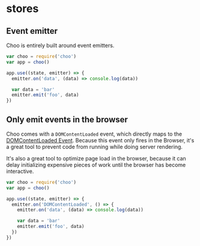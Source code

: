 # stores
## Event emitter
Choo is entirely built around event emitters.
```js
var choo = require('choo')
var app = choo()

app.use((state, emitter) => {
  emitter.on('data', (data) => console.log(data))

  var data = 'bar'
  emitter.emit('foo', data)
})
```

## Only emit events in the browser
Choo comes with a `DOMContentLoaded` event, which directly maps to the
[DOMContentLoaded Event](http://devdocs.io/dom_events/domcontentloaded).
Because this event only fires in the Browser, it's a great tool to prevent code
from running while doing server rendering.

It's also a great tool to optimize page load in the browser, because it can
delay initializing expensive pieces of work until the browser has become
interactive.

```js
var choo = require('choo')
var app = choo()

app.use((state, emitter) => {
  emitter.on('DOMContentLoaded', () => {
    emitter.on('data', (data) => console.log(data))

    var data = 'bar'
    emitter.emit('foo', data)
  })
})
```
